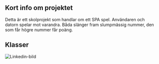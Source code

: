 ## Kort info om projektet
Detta är ett skolprojekt som handlar om ett SPA spel. Användaren och datorn spelar mot varandra. Båda slänger fram slumpmässig nummer, den som får högre nummer får poäng. 

## Klasser
![Linkedin-bild](https://github.com/Chasacademy-mostafa-shubber/ASP.NET_SPA-Project/assets/113859196/9ec41014-89f5-4b19-951b-f3b43284560d)


